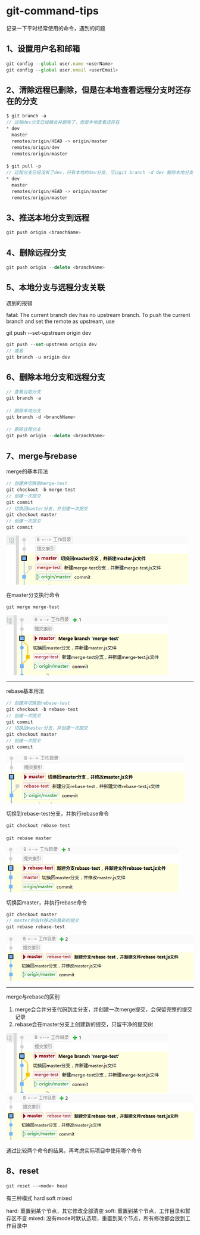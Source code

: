 # git-command-tips

记录一下平时经常使用的命令，遇到的问题

## 1、设置用户名和邮箱

```js
git config --global user.name <userName>
git config --global user.email <userEmail>
```

## 2、清除远程已删除，但是在本地查看远程分支时还存在的分支

```js
$ git branch -a
// 远程dev分支已经被合并删除了，但是本地查看还存在
* dev
  master
  remotes/origin/HEAD -> origin/master
  remotes/origin/dev
  remotes/origin/master

$ git pull -p
// 远程分支已经没有了dev，只有本地的dev分支，可以git branch -d dev 删除本地分支
* dev
  master
  remotes/origin/HEAD -> origin/master
  remotes/origin/master
```

## 3、推送本地分支到远程

```js
git push origin <branchName>
```

## 4、删除远程分支

```js
git push origin --delete <branchName>
```

## 5、本地分支与远程分支关联

遇到的报错

fatal: The current branch dev has no upstream branch.
To push the current branch and set the remote as upstream, use

git push --set-upstream origin dev

```js
git push --set-upstream origin dev
// 或者
git branch -u origin dev
```

## 6、删除本地分支和远程分支

```js
// 查看当前分支
git branch -a

// 删除本地分支
git branch -d <branchName>

// 删除远程分支
git push origin --delete <branchName>
```

## 7、merge与rebase

merge的基本用法

```js
// 创建并切换到merge-test
git checkout -b merge-test
// 创建一次提交
git commit
// 切换回master分支，并创建一次提交
git checkout master
// 创建一次提交
git commit
```

![avater](assets/create-merge-test.jpg)

在master分支执行命令

```js
git merge merge-test
```

![avater](assets/merge-branch-merge-test.jpg)

***

rebase基本用法

```js
// 创建并切换到rebase-test
git checkout -b rebase-test
// 创建一次提交
git commit
// 切换回master分支，并创建一次提交
git checkout master
// 创建一次提交
git commit
```

![avater](assets/create-rebase-test.jpg)

切换到rebase-test分支，并执行rebase命令

```js
git checkout rebase-test

git rebase master
```

![avater](assets/git-rebase-master.jpg)

切换回master，并执行rebase命令

```js
git checkout master
// master的指针移动到最新的提交
git rebase rebase-test
```

![avater](assets/git-rebase-rebase-test.jpg)

***

merge与rebase的区别

1. merge会合并分支代码到主分支，并创建一次merge提交，会保留完整的提交记录
2. rebase会在master分支上创建新的提交，只留干净的提交树

![avater](assets/merge-branch-merge-test.jpg)![avater](assets/git-rebase-rebase-test.jpg)

通过比较两个命令的结果，再考虑实际项目中使用哪个命令

## 8、reset

```js
git reset --<mode> head
```

有三种模式 hard soft mixed

hard: 重置到某个节点，其它修改全部清空
soft: 重置到某个节点，工作目录和暂存区不变
mixed: 没有mode时默认选项，重置到某个节点，所有修改都会放到工作目录中
